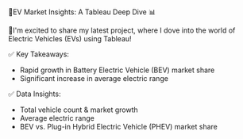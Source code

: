 🚀EV Market Insights: A Tableau Deep Dive 📊

🚀I'm excited to share my latest project, where I dove into the world of Electric Vehicles (EVs) using Tableau!

✅ Key Takeaways:

- Rapid growth in Battery Electric Vehicle (BEV) market share
- Significant increase in average electric range

✅ Data Insights:

- Total vehicle count & market growth
- Average electric range
- BEV vs. Plug-in Hybrid Electric Vehicle (PHEV) market share
